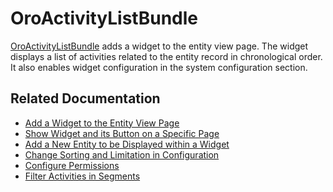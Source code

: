 <a id="bundle-docs-platform-activity-list-bundle"></a>

# OroActivityListBundle

<a href="https://github.com/oroinc/platform/tree/5.1/src/Oro/Bundle/ActivityListBundle" target="_blank">OroActivityListBundle</a> adds a widget to the entity view page. The widget displays a list of activities related to the entity record in chronological order. It also enables widget configuration in the system configuration section.

## Related Documentation

* [Add a Widget to the Entity View Page](../../../backend/entities/entity-activities.md#backend-entity-activities-add-widget-column)
* [Show Widget and its Button on a Specific Page](../../../backend/entities/entity-activities.md#backend-entity-activities-show-widget-on-specific-page)
* [Add a New Entity to be Displayed within a Widget](../../../backend/entities/create-new-activity.md#backend-create-new-activity-displayed-widget)
* [Change Sorting and Limitation in Configuration](../../../backend/entities/entity-activities.md#bundle-docs-platform-activity-list-bundle-configuration)
* [Configure Permissions](../../../backend/entities/entity-activities.md#bundle-docs-platform-activity-list-bundle-permissions)
* [Filter Activities in Segments](../../../backend/entities/entity-activities.md#bundle-docs-platform-activity-list-bundle-filter)

<!-- Need to test the example before publishing
* :ref:`Add Inheritance of Activity Lists to the Target Entity <bundle-docs-platform-activity-list-bundle-inheritance>` -->
<!-- Frontend -->
